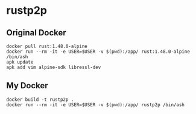 # rustp2p

## Original Docker

```
docker pull rust:1.48.0-alpine
docker run --rm -it -e USER=$USER -v $(pwd):/app/ rust:1.48.0-alpine /bin/ash
apk update
apk add vim alpine-sdk libressl-dev
```

## My Docker

```
docker build -t rustp2p .
docker run --rm -it -e USER=$USER -v $(pwd):/app/ rustp2p /bin/ash
```